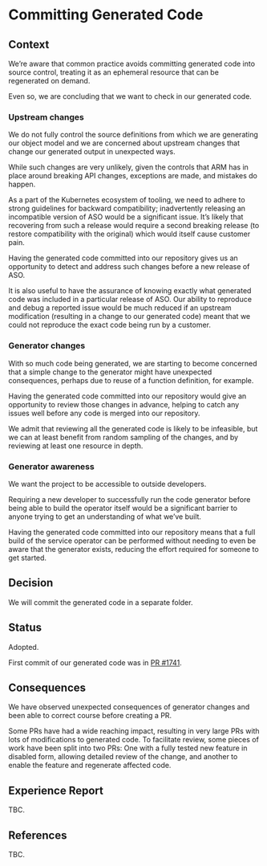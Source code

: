 # Committing Generated Code

## Context

We’re aware that common practice avoids committing generated code into source control, treating it as an ephemeral resource that can be regenerated on demand.

Even so, we are concluding that we want to check in our generated code.

### Upstream changes

We do not fully control the source definitions from which we are generating our object model and we are concerned about upstream changes that change our generated output in unexpected ways.

While such changes are very unlikely, given the controls that ARM has in place around breaking API changes, exceptions are made, and mistakes do happen.

As a part of the Kubernetes ecosystem of tooling, we need to adhere to strong guidelines for backward compatibility; inadvertently releasing an incompatible version of ASO would be a significant issue. It’s likely that recovering from such a release would require a second breaking release (to restore compatibility with the original) which would itself cause customer pain.

Having the generated code committed into our repository gives us an opportunity to detect and address such changes before a new release of ASO.

It is also useful to have the assurance of knowing exactly what generated code was included in a particular release of ASO. Our ability to reproduce and debug a reported issue would be much reduced if an upstream modification (resulting in a change to our generated code) meant that we could not reproduce the exact code being run by a customer.

### Generator changes

With so much code being generated, we are starting to become concerned that a simple change to the generator might have unexpected consequences, perhaps due to reuse of a function definition, for example.

Having the generated code committed into our repository would give an opportunity to review those changes in advance, helping to catch any issues well before any code is merged into our repository. 

We admit that reviewing all the generated code is likely to be infeasible, but we can at least benefit from random sampling of the changes, and by reviewing at least one resource in depth.

### Generator awareness

We want the project to be accessible to outside developers.

Requiring a new developer to successfully run the code generator before being able to build the operator itself would be a significant barrier to anyone trying to get an understanding of what we’ve built.

Having the generated code committed into our repository means that a full build of the service operator can be performed without needing to even be aware that the generator exists, reducing the effort required for someone to get started.

## Decision

We will commit the generated code in a separate folder.

## Status

Adopted.

First commit of our generated code was in [PR #1741](https://github.com/Azure/azure-service-operator/pull/1741).

## Consequences

We have observed unexpected consequences of generator changes and been able to correct course before creating a PR.

Some PRs have had a wide reaching impact, resulting in very large PRs with lots of modifications to generated code. To facilitate review, some pieces of work have been split into two PRs: One with a fully tested new feature in disabled form, allowing detailed review of the change, and another to enable the feature and regenerate affected code.

## Experience Report

TBC.

## References

TBC.
